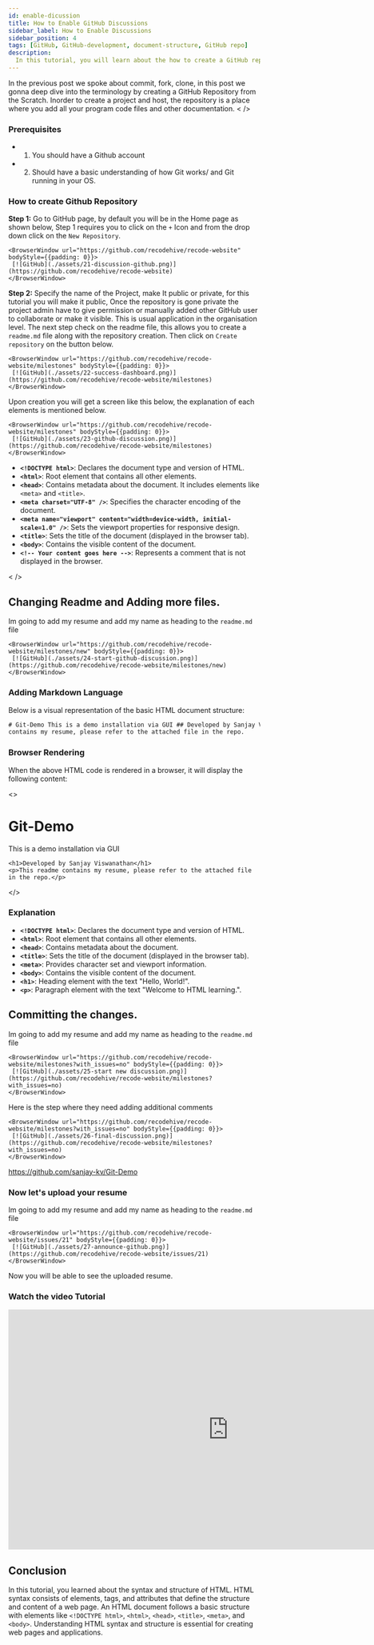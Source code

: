 ```yaml
---
id: enable-dicussion
title: How to Enable GitHub Discussions
sidebar_label: How to Enable Discussions
sidebar_position: 4
tags: [GitHub, GitHub-development, document-structure, GitHub repo]
description:
  In this tutorial, you will learn about the how to create a GitHub repo by Online GUI interface.
---
```


In the previous post we spoke about commit, fork, clone, in this post we gonna deep dive into the
terminology by creating a GitHub Repository from the Scratch. Inorder to create a project and host,
the repository is a place where you add all your program code files and other documentation. < />

### Prerequisites

- 1. You should have a Github account
- 2. Should have a basic understanding of how Git works/ and Git running in your OS.

### How to create Github Repository

**Step 1:** Go to GitHub page, by default you will be in the Home page as shown below, Step 1
requires you to click on the `+` Icon and from the drop down click on the `New Repository`.

    <BrowserWindow url="https://github.com/recodehive/recode-website" bodyStyle={{padding: 0}}>
     [![GitHub](./assets/21-discussion-github.png)](https://github.com/recodehive/recode-website)
    </BrowserWindow>

**Step 2:** Specify the name of the Project, make It public or private, for this tutorial you will
make it public, Once the repository is gone private the project admin have to give permission or
manually added other GitHub user to collaborate or make it visible. This is usual application in the
organisation level. The next step check on the readme file, this allows you to create a `readme.md`
file along with the repository creation. Then click on `Create repository` on the button below.

    <BrowserWindow url="https://github.com/recodehive/recode-website/milestones" bodyStyle={{padding: 0}}>
     [![GitHub](./assets/22-success-dashboard.png)](https://github.com/recodehive/recode-website/milestones)
    </BrowserWindow>

Upon creation you will get a screen like this below, the explanation of each elements is mentioned
below.

    <BrowserWindow url="https://github.com/recodehive/recode-website/milestones" bodyStyle={{padding: 0}}>
     [![GitHub](./assets/23-github-discussion.png)](https://github.com/recodehive/recode-website/milestones)
    </BrowserWindow>

- **`<!DOCTYPE html>`**: Declares the document type and version of HTML.
- **`<html>`**: Root element that contains all other elements.
- **`<head>`**: Contains metadata about the document. It includes elements like `<meta>` and
  `<title>`.
- **`<meta charset="UTF-8" />`**: Specifies the character encoding of the document.
- **`<meta name="viewport" content="width=device-width, initial-scale=1.0" />`**: Sets the viewport
  properties for responsive design.
- **`<title>`**: Sets the title of the document (displayed in the browser tab).
- **`<body>`**: Contains the visible content of the document.
- **`<!-- Your content goes here -->`**: Represents a comment that is not displayed in the browser.

< />

## Changing Readme and Adding more files.

Im going to add my resume and add my name as heading to the `readme.md` file

    <BrowserWindow url="https://github.com/recodehive/recode-website/milestones/new" bodyStyle={{padding: 0}}>
     [![GitHub](./assets/24-start-github-discussion.png)](https://github.com/recodehive/recode-website/milestones/new)
    </BrowserWindow>

### Adding Markdown Language

Below is a visual representation of the basic HTML document structure:

```html title="readme.md"
# Git-Demo This is a demo installation via GUI ## Developed by Sanjay Viswanathan This readme
contains my resume, please refer to the attached file in the repo.
```

### Browser Rendering

When the above HTML code is rendered in a browser, it will display the following content:

<BrowserWindow url="https://github.com/sanjay-kv/Git-Demo/edit/main/README.md">
  <>
    <h1>Git-Demo</h1>
    <p>This is a demo installation via GUI</p>

    <h1>Developed by Sanjay Viswanathan</h1>
    <p>This readme contains my resume, please refer to the attached file in the repo.</p>

</> </BrowserWindow>

### Explanation

- **`<!DOCTYPE html>`**: Declares the document type and version of HTML.
- **`<html>`**: Root element that contains all other elements.
- **`<head>`**: Contains metadata about the document.
- **`<title>`**: Sets the title of the document (displayed in the browser tab).
- **`<meta>`**: Provides character set and viewport information.
- **`<body>`**: Contains the visible content of the document.
- **`<h1>`**: Heading element with the text "Hello, World!".
- **`<p>`**: Paragraph element with the text "Welcome to HTML learning.".

## Committing the changes.

Im going to add my resume and add my name as heading to the `readme.md` file

    <BrowserWindow url="https://github.com/recodehive/recode-website/milestones?with_issues=no" bodyStyle={{padding: 0}}>
     [![GitHub](./assets/25-start new discussion.png)](https://github.com/recodehive/recode-website/milestones?with_issues=no)
    </BrowserWindow>

Here is the step where they need adding additional comments

    <BrowserWindow url="https://github.com/recodehive/recode-website/milestones?with_issues=no" bodyStyle={{padding: 0}}>
     [![GitHub](./assets/26-final-discussion.png)](https://github.com/recodehive/recode-website/milestones?with_issues=no)
    </BrowserWindow>

https://github.com/sanjay-kv/Git-Demo

### Now let's upload your resume

Im going to add my resume and add my name as heading to the `readme.md` file

    <BrowserWindow url="https://github.com/recodehive/recode-website/issues/21" bodyStyle={{padding: 0}}>
     [![GitHub](./assets/27-announce-github.png)](https://github.com/recodehive/recode-website/issues/21)
    </BrowserWindow>

Now you will be able to see the uploaded resume.

### Watch the video Tutorial

<iframe width="880" height="480" src="https://www.youtube.com/embed/XWjx-RjmhRM?list=PLrLTYhoDFx-kiuFiGQqVpYYZ56pIhUW63" title="How to create your first GitHub repository" frameborder="0" allow="accelerometer; autoplay; clipboard-write; encrypted-media; gyroscope; picture-in-picture; web-share" referrerpolicy="strict-origin-when-cross-origin" allowfullscreen></iframe>

## Conclusion

In this tutorial, you learned about the syntax and structure of HTML. HTML syntax consists of
elements, tags, and attributes that define the structure and content of a web page. An HTML document
follows a basic structure with elements like `<!DOCTYPE html>`, `<html>`, `<head>`, `<title>`,
`<meta>`, and `<body>`. Understanding HTML syntax and structure is essential for creating web pages
and applications.
